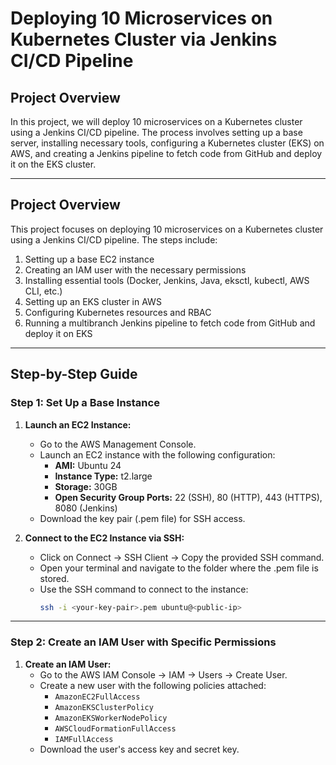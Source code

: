 # Deploying 10 Microservices on Kubernetes Cluster via Jenkins CI/CD Pipeline

## Project Overview
In this project, we will deploy 10 microservices on a Kubernetes cluster using a Jenkins CI/CD pipeline. The process involves setting up a base server, installing necessary tools, configuring a Kubernetes cluster (EKS) on AWS, and creating a Jenkins pipeline to fetch code from GitHub and deploy it on the EKS cluster.

---
## Project Overview
This project focuses on deploying 10 microservices on a Kubernetes cluster using a Jenkins CI/CD pipeline. The steps include:

1. Setting up a base EC2 instance
2. Creating an IAM user with the necessary permissions
3. Installing essential tools (Docker, Jenkins, Java, eksctl, kubectl, AWS CLI, etc.)
4. Setting up an EKS cluster in AWS
5. Configuring Kubernetes resources and RBAC
6. Running a multibranch Jenkins pipeline to fetch code from GitHub and deploy it on EKS

---

## Step-by-Step Guide

### **Step 1: Set Up a Base Instance**
1. **Launch an EC2 Instance:**
   - Go to the AWS Management Console.
   - Launch an EC2 instance with the following configuration:
     - **AMI:** Ubuntu 24
     - **Instance Type:** t2.large
     - **Storage:** 30GB
     - **Open Security Group Ports:** 22 (SSH), 80 (HTTP), 443 (HTTPS), 8080 (Jenkins)
   - Download the key pair (.pem file) for SSH access.

2. **Connect to the EC2 Instance via SSH:**
   - Click on Connect → SSH Client → Copy the provided SSH command.
   - Open your terminal and navigate to the folder where the .pem file is stored.
   - Use the SSH command to connect to the instance:
     ```bash
     ssh -i <your-key-pair>.pem ubuntu@<public-ip>
     ```

---

### **Step 2: Create an IAM User with Specific Permissions**
1. **Create an IAM User:**
   - Go to the AWS IAM Console → IAM → Users → Create User.
   - Create a new user with the following policies attached:
     - `AmazonEC2FullAccess`
     - `AmazonEKSClusterPolicy`
     - `AmazonEKSWorkerNodePolicy`
     - `AWSCloudFormationFullAccess`
     - `IAMFullAccess`
   - Download the user's access key and secret key.
